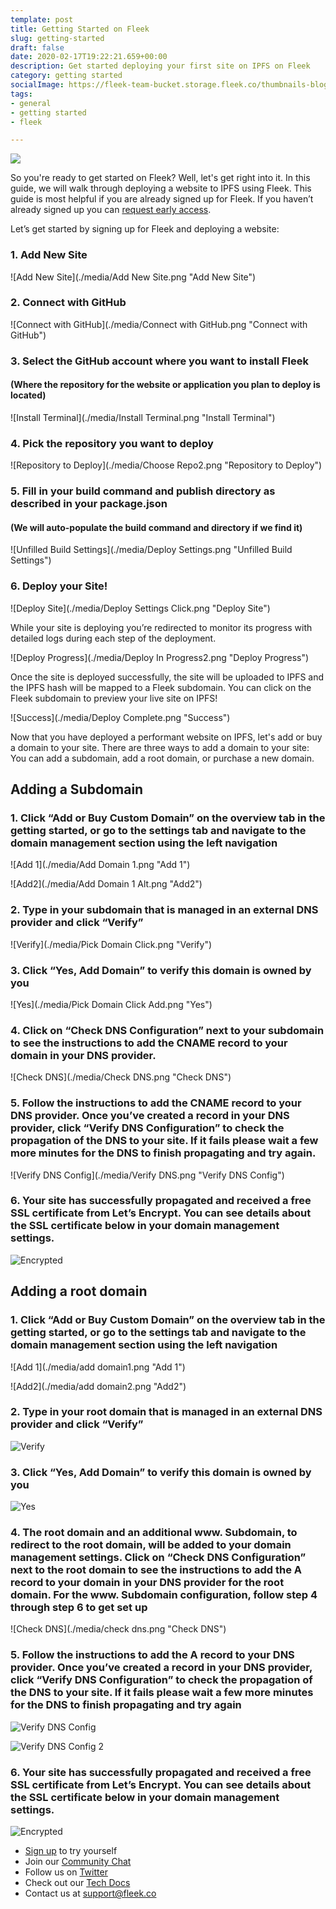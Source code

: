 ```yaml
---
template: post
title: Getting Started on Fleek
slug: getting-started
draft: false
date: 2020-02-17T19:22:21.659+00:00
description: Get started deploying your first site on IPFS on Fleek
category: getting started
socialImage: https://fleek-team-bucket.storage.fleek.co/thumbnails-blog/getting-started.png
tags:
- general
- getting started
- fleek

---
```

![](https://fleek-team-bucket.storage.fleek.co/thumbnails-blog/getting-started.png)

So you're ready to get started on Fleek? Well, let's get right into it. In this guide, we will walk through deploying a website to IPFS using Fleek. This guide is most helpful if you are already signed up for Fleek. If you haven’t already signed up you can [request early access](https://terminalbeta.typeform.com/to/kionHH).

Let’s get started by signing up for Fleek and deploying a website:

### 1. Add New Site

![Add New Site](./media/Add New Site.png "Add New Site")

### 2. Connect with GitHub

![Connect with GitHub](./media/Connect with GitHub.png "Connect with GitHub")

### 3. **Select the GitHub account where you want to install Fleek**

#### **(Where the repository for the website or application you plan to deploy is located)**

![Install Terminal](./media/Install Terminal.png "Install Terminal")

### 4. **Pick the repository you want to deploy**

![Repository to Deploy](./media/Choose Repo2.png "Repository to Deploy")

### **5**. **Fill in your build command and publish directory as described in your package.json**

#### (We will auto-populate the build command and directory if we find it)

![Unfilled Build Settings](./media/Deploy Settings.png "Unfilled Build Settings")

### **6**. **Deploy your Site!**

![Deploy Site](./media/Deploy Settings Click.png "Deploy Site")

While your site is deploying you’re redirected to monitor its progress with detailed logs during each step of the deployment.

![Deploy Progress](./media/Deploy In Progress2.png "Deploy Progress")

Once the site is deployed successfully, the site will be uploaded to IPFS and the IPFS hash will be mapped to a Fleek subdomain. You can click on the Fleek subdomain to preview your live site on IPFS!

![Success](./media/Deploy Complete.png "Success")

Now that you have deployed a performant website on IPFS, let's add or buy a domain to your site. There are three ways to add a domain to your site: You can add a subdomain, add a root domain, or purchase a new domain.

## Adding a Subdomain

### 1. **Click “Add or Buy Custom Domain” on the overview tab in the getting started, or go to the settings tab and navigate to the domain management section using the left navigation**

![Add 1](./media/Add Domain 1.png "Add 1")

![Add2](./media/Add Domain 1 Alt.png "Add2")

### **2. Type in your subdomain that is managed in an external DNS provider and click “Verify”**

![Verify](./media/Pick Domain Click.png "Verify")

### **3. Click “Yes, Add Domain” to verify this domain is owned by you**

![Yes](./media/Pick Domain Click Add.png "Yes")

### 4. Click on “Check DNS Configuration” next to your subdomain to see the instructions to add the CNAME record to your domain in your DNS provider.

![Check DNS](./media/Check DNS.png "Check DNS")

### 5. **Follow the instructions to add the CNAME record to your DNS provider. Once you’ve created a record in your DNS provider, click “Verify DNS Configuration” to check the propagation of the DNS to your site. If it fails please wait a few more minutes for the DNS to finish propagating and try again.**

![Verify DNS Config](./media/Verify DNS.png "Verify DNS Config")

### 6. **Your site has successfully propagated and received a free SSL certificate from Let’s Encrypt. You can see details about the SSL certificate below in your domain management settings.**

![Encrypted](./media/Cert.png "Encrypted")

## Adding a root domain

### 1. **Click “Add or Buy Custom Domain” on the overview tab in the getting started, or go to the settings tab and navigate to the domain management section using the left navigation**

![Add 1](./media/add domain1.png "Add 1")

![Add2](./media/add domain2.png "Add2")

### **2. Type in your root domain that is managed in an external DNS provider and click “Verify”**

![Verify](./media/Verify.png "Verify")

### **3. Click “Yes, Add Domain” to verify this domain is owned by you**

![Yes](./media/yes.png "Yes")

### 4. **The root domain and an additional www. Subdomain, to redirect to the root domain, will be added to your domain management settings. Click on “Check DNS Configuration” next to the root domain to see the instructions to add the A record to your domain in your DNS provider for the root domain. For the www. Subdomain configuration, follow step 4 through step 6 to get set up**

![Check DNS](./media/check dns.png "Check DNS")

### 5. **Follow the instructions to add the A record to your DNS provider. Once you’ve created a record in your DNS provider, click “Verify DNS Configuration” to check the propagation of the DNS to your site. If it fails please wait a few more minutes for the DNS to finish propagating and try again**

![Verify DNS Config](./media/dns.png "Verify DNS Config")

![Verify DNS Config 2](./media/dns2.png "Verify DNS Config 2")

### 6. **Your site has successfully propagated and received a free SSL certificate from Let’s Encrypt. You can see details about the SSL certificate below in your domain management settings.**

![Encrypted](./media/certroot.png "Encrypted")

* [Sign up](https://app.fleek.co) to try yourself
* Join our [Community Chat](https://slack.fleek.co/)
* Follow us on [Twitter](https://twitter.com/FleekHQ)
* Check out our [Tech Docs](https://docs.fleek.co/)
* Contact us at support@fleek.co